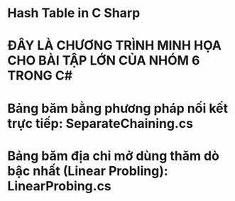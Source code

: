 # Hash Table in C Sharp

# ĐÂY LÀ CHƯƠNG TRÌNH MINH HỌA CHO BÀI TẬP LỚN CỦA NHÓM 6 TRONG C#

# Bảng băm bằng phương pháp nối kết trực tiếp: SeparateChaining.cs
# Bảng băm địa chỉ mở dùng thăm dò bậc nhất (Linear Probling): LinearProbing.cs
